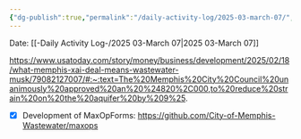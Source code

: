 ```yaml
---
{"dg-publish":true,"permalink":"/daily-activity-log/2025-03-march-07/","noteIcon":"","created":"2025-05-20T10:31:54.327-05:00"}
---
```


Date: [[-Daily Activity Log-/2025 03-March 07\|2025 03-March 07]]

https://www.usatoday.com/story/money/business/development/2025/02/18/what-memphis-xai-deal-means-wastewater-musk/79082127007/#:~:text=The%20Memphis%20City%20Council%20unanimously%20approved%20an%20%24820%2C000,to%20reduce%20strain%20on%20the%20aquifer%20by%209%25.

- [x] Development of MaxOpForms: https://github.com/City-of-Memphis-Wastewater/maxops
